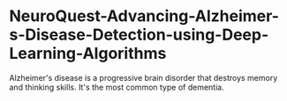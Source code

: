 # NeuroQuest-Advancing-Alzheimer-s-Disease-Detection-using-Deep-Learning-Algorithms
Alzheimer's disease is a progressive brain disorder that destroys memory and thinking skills. It's the most common type of dementia.

